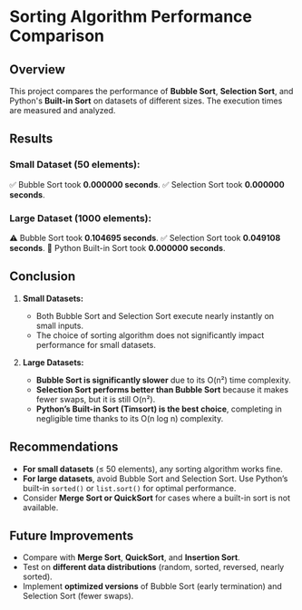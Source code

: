 # Sorting Algorithm Performance Comparison

## Overview
This project compares the performance of **Bubble Sort**, **Selection Sort**, and Python's **Built-in Sort** on datasets of different sizes. The execution times are measured and analyzed.

## Results
### **Small Dataset (50 elements):**
✅ Bubble Sort took **0.000000 seconds**.
✅ Selection Sort took **0.000000 seconds**.

### **Large Dataset (1000 elements):**
⚠️ Bubble Sort took **0.104695 seconds**.
✅ Selection Sort took **0.049108 seconds**.
🚀 Python Built-in Sort took **0.000000 seconds**.

## Conclusion
1. **Small Datasets:**
   - Both Bubble Sort and Selection Sort execute nearly instantly on small inputs.
   - The choice of sorting algorithm does not significantly impact performance for small datasets.

2. **Large Datasets:**
   - **Bubble Sort is significantly slower** due to its O(n²) time complexity.
   - **Selection Sort performs better than Bubble Sort** because it makes fewer swaps, but it is still O(n²).
   - **Python’s Built-in Sort (Timsort) is the best choice**, completing in negligible time thanks to its O(n log n) complexity.

## Recommendations
- **For small datasets** (≤ 50 elements), any sorting algorithm works fine.
- **For large datasets**, avoid Bubble Sort and Selection Sort. Use Python’s built-in `sorted()` or `list.sort()` for optimal performance.
- Consider **Merge Sort or QuickSort** for cases where a built-in sort is not available.

## Future Improvements
- Compare with **Merge Sort**, **QuickSort**, and **Insertion Sort**.
- Test on **different data distributions** (random, sorted, reversed, nearly sorted).
- Implement **optimized versions** of Bubble Sort (early termination) and Selection Sort (fewer swaps).

